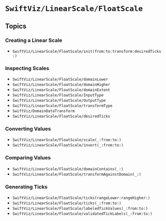 # ``SwiftViz/LinearScale/FloatScale``

## Topics

### Creating a Linear Scale

- ``SwiftViz/LinearScale/FloatScale/init(from:to:transform:desiredTicks:)``

### Inspecting Scales

- ``SwiftViz/LinearScale/FloatScale/domainLower``
- ``SwiftViz/LinearScale/FloatScale/domainHigher``
- ``SwiftViz/LinearScale/FloatScale/domainExtent``
- ``SwiftViz/LinearScale/FloatScale/InputType``
- ``SwiftViz/LinearScale/FloatScale/OutputType``
- ``SwiftViz/LinearScale/FloatScale/transformType``
- ``SwiftViz/DomainDataTransform``
- ``SwiftViz/LinearScale/FloatScale/desiredTicks``

### Converting Values 

- ``SwiftViz/LinearScale/FloatScale/scale(_:from:to:)``
- ``SwiftViz/LinearScale/FloatScale/invert(_:from:to:)``

### Comparing Values

- ``SwiftViz/LinearScale/FloatScale/domainContains(_:)``
- ``SwiftViz/LinearScale/FloatScale/transformAgainstDomain(_:)``

### Generating Ticks

- ``SwiftViz/LinearScale/FloatScale/ticks(rangeLower:rangeHigher:)``
- ``SwiftViz/LinearScale/FloatScale/ticks(_:from:to:)``
- ``SwiftViz/LinearScale/FloatScale/labeledTickValues(_:from:to:)``
- ``SwiftViz/LinearScale/FloatScale/validatedTickLabels(_:from:to:)``

